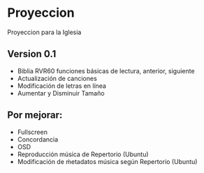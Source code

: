 # Proyeccion
Proyeccion para la Iglesia

Version 0.1
----------------
- Biblia RVR60 funciones básicas de lectura, anterior, siguiente
- Actualización de canciones
- Modificación de letras en línea
- Aumentar y Disminuir Tamaño

Por mejorar:
-------------
- Fullscreen
- Concordancia
- OSD
- Reproducción música de Repertorio (Ubuntu)
- Modificación de ḿetadatos música según Repertorio (Ubuntu)

